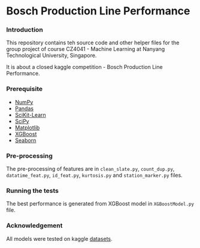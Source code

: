 # Bosch Production Line Performance 

### Introduction  
This repository contains teh source code and other helper files for the group project of course CZ4041 - Machine Learning at Nanyang Technological University, Singapore. 

It is about a closed kaggle competition - Bosch Production Line Performance. 

### Prerequisite  
* [NumPy](http://www.numpy.org/)
* [Pandas](http://pandas.pydata.org/)
* [SciKit-Learn](http://scikit-learn.org/stable/)
* [SciPy](http://www.scipy.org/)
* [Matplotlib](http://matplotlib.org/)
* [XGBoost](https://github.com/dmlc/xgboost)
* [Seaborn](https://seaborn.pydata.org/index.html)

### Pre-processing 
The pre-processing of features are in `clean_slate.py`, `count_dup.py`, `datatime_feat.py`, `id_feat.py`, `kurtosis.py` and `station_marker.py` files. 

### Running the tests 
The best performance is generated from XGBoost model in `XGBoostModel.py` file. 

### Acknowledgement 
All models were tested on kaggle [datasets](https://www.kaggle.com/c/bosch-production-line-performance/data). 
